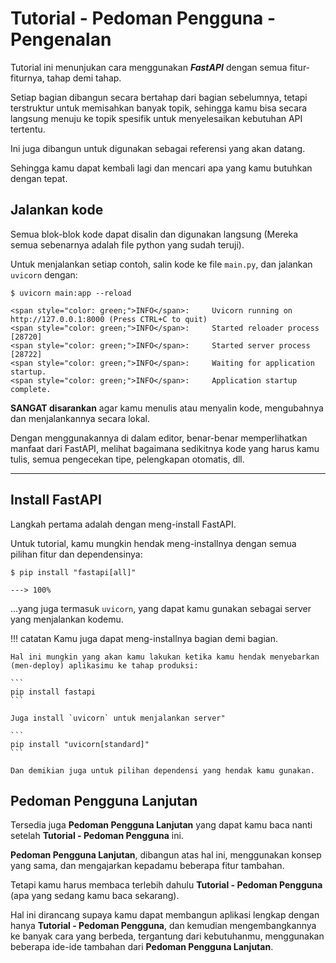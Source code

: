 # Tutorial - Pedoman Pengguna - Pengenalan

Tutorial ini menunjukan cara menggunakan ***FastAPI*** dengan semua fitur-fiturnya, tahap demi tahap.

Setiap bagian dibangun secara bertahap dari bagian sebelumnya, tetapi terstruktur untuk memisahkan banyak topik, sehingga kamu bisa secara langsung menuju ke topik spesifik untuk menyelesaikan kebutuhan API tertentu.

Ini juga dibangun untuk digunakan sebagai referensi yang akan datang.

Sehingga kamu dapat kembali lagi dan mencari apa yang kamu butuhkan dengan tepat.

## Jalankan kode

Semua blok-blok kode dapat disalin dan digunakan langsung (Mereka semua sebenarnya adalah file python yang sudah teruji).

Untuk menjalankan setiap contoh, salin kode ke file `main.py`, dan jalankan `uvicorn` dengan:

<div class="termy">

```console
$ uvicorn main:app --reload

<span style="color: green;">INFO</span>:     Uvicorn running on http://127.0.0.1:8000 (Press CTRL+C to quit)
<span style="color: green;">INFO</span>:     Started reloader process [28720]
<span style="color: green;">INFO</span>:     Started server process [28722]
<span style="color: green;">INFO</span>:     Waiting for application startup.
<span style="color: green;">INFO</span>:     Application startup complete.
```

</div>

**SANGAT disarankan** agar kamu menulis atau menyalin kode, mengubahnya dan menjalankannya secara lokal.

Dengan menggunakannya di dalam editor, benar-benar memperlihatkan manfaat dari FastAPI, melihat bagaimana sedikitnya kode yang harus kamu tulis, semua pengecekan tipe, pelengkapan otomatis, dll.

---

## Install FastAPI

Langkah pertama adalah dengan meng-install FastAPI.

Untuk tutorial, kamu mungkin hendak meng-installnya dengan semua pilihan fitur dan dependensinya:

<div class="termy">

```console
$ pip install "fastapi[all]"

---> 100%
```

</div>

...yang juga termasuk `uvicorn`, yang dapat kamu gunakan sebagai server yang menjalankan kodemu.

!!! catatan
    Kamu juga dapat meng-installnya bagian demi bagian.

    Hal ini mungkin yang akan kamu lakukan ketika kamu hendak menyebarkan (men-deploy) aplikasimu ke tahap produksi:

    ```
    pip install fastapi
    ```

    Juga install `uvicorn` untuk menjalankan server"

    ```
    pip install "uvicorn[standard]"
    ```

    Dan demikian juga untuk pilihan dependensi yang hendak kamu gunakan.

## Pedoman Pengguna Lanjutan

Tersedia juga **Pedoman Pengguna Lanjutan** yang dapat kamu baca nanti setelah **Tutorial - Pedoman Pengguna** ini.

**Pedoman Pengguna Lanjutan**, dibangun atas hal ini, menggunakan konsep yang sama, dan mengajarkan kepadamu beberapa fitur tambahan.

Tetapi kamu harus membaca terlebih dahulu **Tutorial - Pedoman Pengguna** (apa yang sedang kamu baca sekarang).

Hal ini dirancang supaya kamu dapat membangun aplikasi lengkap dengan hanya **Tutorial - Pedoman Pengguna**, dan kemudian mengembangkannya ke banyak cara yang berbeda, tergantung dari kebutuhanmu, menggunakan beberapa ide-ide tambahan dari **Pedoman Pengguna Lanjutan**.
